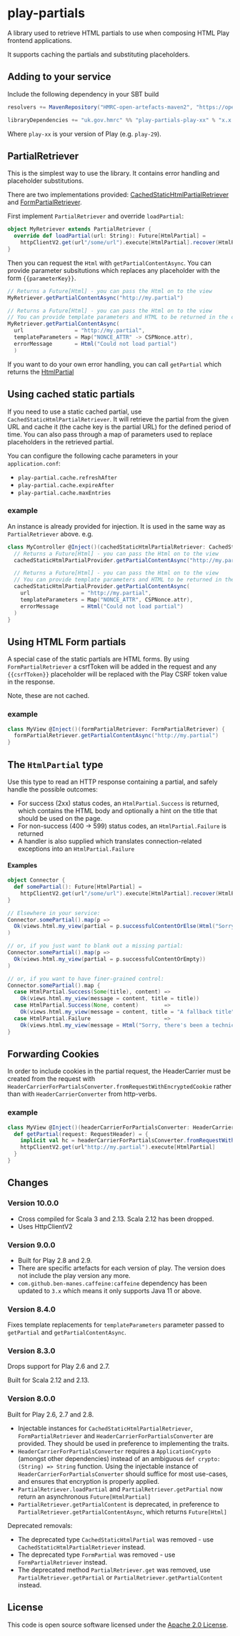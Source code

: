 play-partials
=============



A library used to retrieve HTML partials to use when composing HTML Play frontend applications.

It supports caching the partials and substituting placeholders.

## Adding to your service

Include the following dependency in your SBT build

```scala
resolvers += MavenRepository("HMRC-open-artefacts-maven2", "https://open.artefacts.tax.service.gov.uk/maven2")

libraryDependencies += "uk.gov.hmrc" %% "play-partials-play-xx" % "x.x.x"
```

Where `play-xx` is your version of Play (e.g. `play-29`).

## PartialRetriever

This is the simplest way to use the library. It contains error handling and placeholder substitutions.

There are two implementations provided: [CachedStaticHtmlPartialRetriever](#using-cached-static-partials) and [FormPartialRetriever](#using-html-form-partials).

First implement `PartialRetriever` and override `loadPartial`:

```scala
object MyRetriever extends PartialRetriever {
  override def loadPartial(url: String): Future[HtmlPartial] =
    httpClientV2.get(url"/some/url").execute[HtmlPartial].recover(HtmlPartial.connectionExceptionsAsHtmlPartialFailure)
}
```

Then you can request the `Html` with `getPartialContentAsync`. You can provide parameter subsitutions which replaces any placeholder with the form `{{parameterKey}}`.

```scala
// Returns a Future[Html] - you can pass the Html on to the view
MyRetriever.getPartialContentAsync("http://my.partial")

// Returns a Future[Html] - you can pass the Html on to the view
// You can provide template parameters and HTML to be returned in the case of error
MyRetriever.getPartialContentAsync(
  url                = "http://my.partial",
  templateParameters = Map("NONCE_ATTR" -> CSPNonce.attr),
  errorMessage       = Html("Could not load partial")
  )
```

If you want to do your own error handling, you can call `getPartial` which returns the [HtmlPartial](#the-htmlpartial-type)

## Using cached static partials

If you need to use a static cached partial, use `CachedStaticHtmlPartialRetriever`. It will retrieve the partial from the given URL and cache it (the cache key is the partial URL) for the defined period of time. You can also pass through a map of parameters used to replace placeholders in the retrieved partial.

You can configure the following cache parameters in your `application.conf`:
- `play-partial.cache.refreshAfter`
- `play-partial.cache.expireAfter`
- `play-partial.cache.maxEntries`

### example

An instance is already provided for injection. It is used in the same way as `PartialRetriever` above. e.g.

```scala
class MyController @Inject()(cachedStaticHtmlPartialRetriever: CachedStaticHtmlPartialRetriever) {
  // Returns a Future[Html] - you can pass the Html on to the view
  cachedStaticHtmlPartialProvider.getPartialContentAsync("http://my.partial")

  // Returns a Future[Html] - you can pass the Html on to the view
  // You can provide template parameters and HTML to be returned in the case of error
  cachedStaticHtmlPartialProvider.getPartialContentAsync(
    url                = "http://my.partial",
    templateParameters = Map("NONCE_ATTR", CSPNonce.attr),
    errorMessage       = Html("Could not load partial")
  )
}
```

## Using HTML Form partials

A special case of the static partials are HTML forms. By using `FormPartialRetriever` a csrfToken will be added in the request and any `{{csrfToken}}` placeholder will be replaced with the Play CSRF token value in the response.

Note, these are not cached.

### example

```scala
class MyView @Inject()(formPartialRetriever: FormPartialRetriever) {
  formPartialRetriever.getPartialContentAsync("http://my.partial")
}
```

## The `HtmlPartial` type

Use this type to read an HTTP response containing a partial, and safely
handle the possible outcomes:

* For success (2xx) status codes, an `HtmlPartial.Success`
is returned, which contains the HTML body and optionally a hint on the title that
should be used on the page.
* For non-success (400 -> 599) status codes, an `HtmlPartial.Failure` is returned
* A handler is also supplied which translates connection-related exceptions into an
`HtmlPartial.Failure`

#### Examples

```scala
object Connector {
  def somePartial(): Future[HtmlPartial] =
    httpClientV2.get(url"/some/url").execute[HtmlPartial].recover(HtmlPartial.connectionExceptionsAsHtmlPartialFailure)
}

// Elsewhere in your service:
Connector.somePartial().map(p =>
  Ok(views.html.my_view(partial = p.successfulContentOrElse(Html("Sorry, there's been a problem retrieving ..."))))
)

// or, if you just want to blank out a missing partial:
Connector.somePartial().map(p =>
  Ok(views.html.my_view(partial = p.successfulContentOrEmpty))
)

// or, if you want to have finer-grained control:
Connector.somePartial().map {
  case HtmlPartial.Success(Some(title), content) =>
    Ok(views.html.my_view(message = content, title = title))
  case HtmlPartial.Success(None, content)        =>
    Ok(views.html.my_view(message = content, title = "A fallback title"))
  case HtmlPartial.Failure                       =>
    Ok(views.html.my_view(message = Html("Sorry, there's been a technical problem retrieving your info"), title = "A fallback title"))
}
```


## Forwarding Cookies

In order to include cookies in the partial request, the HeaderCarrier must be created from the request with `HeaderCarrierForPartialsConverter.fromRequestWithEncryptedCookie` rather than with `HeaderCarrierConverter` from http-verbs.

### example

```scala
class MyView @Inject()(headerCarrierForPartialsConverter: HeaderCarrierForPartialsConverter) {
  def getPartial(request: RequestHeader) = {
    implicit val hc = headerCarrierForPartialsConverter.fromRequestWithEncryptedCookie(request)
    httpClientV2.get(url"http://my.partial").execute[HtmlPartial]
  }
}
```


## Changes

### Version 10.0.0

- Cross compiled for Scala 3 and 2.13. Scala 2.12 has been dropped.
- Uses HttpClientV2

### Version 9.0.0
- Built for Play 2.8 and 2.9.
- There are specific artefacts for each version of play. The version does not include the play version any more.
- `com.github.ben-manes.caffeine:caffeine` dependency has been updated to `3.x` which means it only supports Java 11 or above.

### Version 8.4.0

Fixes template replacements for `templateParameters` parameter passed to `getPartial` and `getPartialContentAsync`.

### Version 8.3.0

Drops support for Play 2.6 and 2.7.

Built for Scala 2.12 and 2.13.

### Version 8.0.0

Built for Play 2.6, 2.7 and 2.8.

- Injectable instances for `CachedStaticHtmlPartialRetriever`, `FormPartialRetriever` and `HeaderCarrierForPartialsConverter` are provided. They should be used in preference to implementing the traits.
- `HeaderCarrierForPartialsConverter` requires a `ApplicationCrypto` (amongst other dependencies) instead of an ambiguous `def crypto: (String) => String` function. Using the injectable instance of `HeaderCarrierForPartialsConverter` should suffice for most use-cases, and ensures that encryption is properly applied.
- `PartialRetriever.loadPartial` and `PartialRetriever.getPartial` now return an asynchronous `Future[HtmlPartial]`
- `PartialRetriever.getPartialContent` is deprecated, in preference to `PartialRetriever.getPartialContentAsync`, which returns `Future[Html]`

Deprecated removals:
- The deprecated type `CachedStaticHtmlPartial` was removed - use `CachedStaticHtmlPartialRetriever` instead.
- The deprecated type `FormPartial` was removed - use `FormPartialRetriever` instead.
- The deprecated method `PartialRetriever.get` was removed, use `PartialRetriever.getPartial` or `PartialRetriever.getPartialContent` instead.


## License ##

This code is open source software licensed under the [Apache 2.0 License]("http://www.apache.org/licenses/LICENSE-2.0.html").
